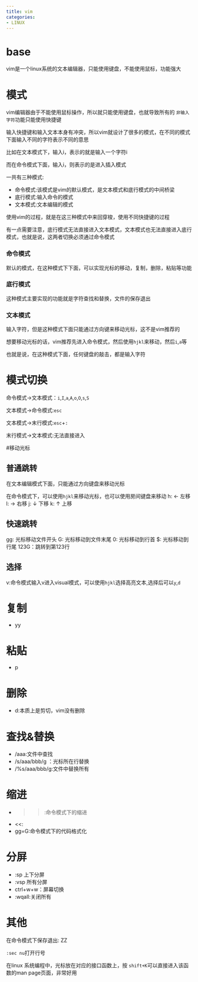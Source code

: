 ```yaml
---
title: vim
categories: 
- LINUX
---
```

# base

vim是一个linux系统的文本编辑器，只能使用键盘，不能使用鼠标，功能强大

# 模式

vim编辑器由于不能使用鼠标操作，所以就只能使用键盘，也就导致所有的 `非输入字符`功能只能使用快捷键

输入快捷键和输入文本本身有冲突，所以vim就设计了很多的模式，在不同的模式下面输入不同的字符表示不同的意思

比如在文本模式下，输入i，表示的就是输入一个字符i

而在命令模式下面，输入i，则表示的是进入插入模式

一共有三种模式:
- 命令模式:该模式是vim的默认模式，是文本模式和底行模式的中间桥梁
- 底行模式:输入命令的模式
- 文本模式:文本编辑的模式

使用vim的过程，就是在这三种模式中来回穿梭，使用不同快捷键的过程

有一点需要注意，底行模式无法直接进入文本模式，文本模式也无法直接进入底行模式，也就是说，这两者切换必须通过命令模式

### 命令模式
默认的模式，在这种模式下下面，可以实现光标的移动，复制，删除，粘贴等功能

### 底行模式

这种模式主要实现的功能就是字符查找和替换，文件的保存退出

### 文本模式

输入字符，但是这种模式下面只能通过方向键来移动光标，这不是vim推荐的

想要移动光标的话，vim推荐先进入命令模式，然后使用`hjkl`来移动，然后`i`,`a`等

也就是说，在这种模式下面，任何键盘的敲击，都是输入字符


# 模式切换

命令模式->文本模式：`i`,`I`,`a`,`A`,`o`,`O`,`s`,`S`

文本模式->命令模式:`esc`

文本模式->末行模式:`esc`+`:`

末行模式->文本模式:无法直接进入


#移动光标

## 普通跳转
在文本编辑模式下面，只能通过方向键盘来移动光标

在命令模式下，可以使用`hjkl`来移动光标，也可以使用房间键盘来移动
h: ← 左移
l: → 右移
j: ↓ 下移
k: ↑ 上移
## 快速跳转
gg: 光标移动文件开头
G: 光标移动到文件末尾
0: 光标移动到行首
$: 光标移动到行尾
123G：跳转到第123行

## 选择
v:命令模式输入v进入visual模式，可以使用`hjkl`选择高亮文本,选择后可以`y`,`d`

# 复制
- yy

# 粘贴
- p

# 删除
- d:本质上是剪切，vim没有删除

# 查找&替换
- /aaa:文件中查找
- /s/aaa/bbb/g ：光标所在行替换
- /%s/aaa/bbb/g:文件中替换所有

# 缩进
- >>:命令模式下的缩进
- <<:
- gg=G:命令模式下的代码格式化



# 分屏
- :sp 上下分屏
- :vsp 所有分屏
- ctrl+w+w：屏幕切换
- :wqall:关闭所有

# 其他

在命令模式下保存退出: ZZ

`:sec nu`打开行号

在linux 系统编程中，光标放在对应的接口函数上，按 `shift+K`可以直接进入该函数的man page页面，非常好用